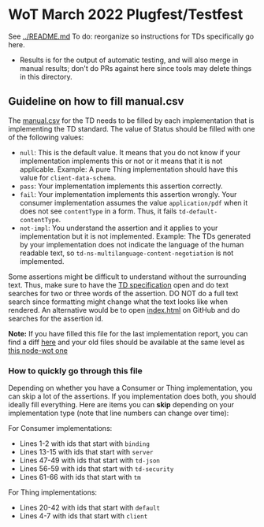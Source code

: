 # WoT March 2022 Plugfest/Testfest
See [../README.md](../README.md)
To do: reorganize so instructions for TDs specifically go here.
* Results is for the output of automatic testing, and will also merge in manual results;
  don't do PRs against here since tools may delete things in this directory.

## Guideline on how to fill manual.csv

The [manual.csv](https://github.com/w3c/wot-testing/blob/main/events/2022.03.Online/TD/manual.csv) for the TD needs to be filled by each implementation that is implementing the TD standard.
The value of Status should be filled with one of the following values:

- `null`: This is the default value. It means that you do not know if your implementation implements this or not or it means that it is not applicable. Example: A pure Thing implementation should have this value for `client-data-schema`.
- `pass`: Your implementation implements this assertion correctly. 
- `fail`: Your implementation implements this assertion wrongly. Your consumer implementation assumes the value `application/pdf` when it does not see `contentType` in a form. Thus, it fails `td-default-contentType`.
- `not-impl`: You understand the assertion and it applies to your implementation but it is not implemented. Example: The TDs generated by your implementation does not indicate the language of the human readable text, so `td-ns-multilanguage-content-negotiation` is not implemented.


Some assertions might be difficult to understand without the surrounding text. Thus, make sure to have the [TD specification](https://w3c.github.io/wot-thing-description/#) open and do text searches for two or three words of the assertion. DO NOT do a full text search since formatting might change what the text looks like when rendered. An alternative would be to open [index.html](https://github.com/w3c/wot-thing-description/blob/main/index.html) on GitHub and do searches for the assertion id.

**Note:** If you have filled this file for the last implementation report, you can find a diff [here](https://htmlpreview.github.io/?https://github.com/w3c/wot-testing/blob/egekorkan-patch-1/events/2022.03.Online/TD/manual-diff.html) and your old files should be available at the same level as [this node-wot one](https://github.com/w3c/wot-testing/blob/main/events/testfest/2019-03-online/inputs/Siemens/siemens-node-wot.csv)

### How to quickly go through this file

Depending on whether you have a Consumer or Thing implementation, you can skip a lot of the assertions. If you implementation does both, you should ideally fill everything. Here are items you can **skip** depending on your implementation type (note that line numbers can change over time):

For Consumer implementations:

- Lines 1-2 with ids that start with `binding`
- Lines 13-15 with ids that start with `server`
- Lines 47-49 with ids that start with `td-json`
- Lines 56-59 with ids that start with `td-security`
- Lines 61-66 with ids that start with `tm`

For Thing implementations:
- Lines 20-42 with ids that start with `default`
- Lines 4-7 with ids that start with `client`
